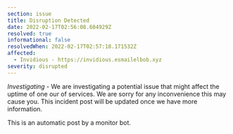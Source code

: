 ```yaml
---
section: issue
title: Disruption Detected
date: 2022-02-17T02:56:08.604929Z
resolved: true
informational: false
resolvedWhen: 2022-02-17T02:57:18.171532Z
affected:
  - Invidious - https://invidious.esmailelbob.xyz
severity: disrupted
---
```

*Investigating* - We are investigating a potential issue that might affect the uptime of one our of services. We are sorry for any inconvenience this may cause you. This incident post will be updated once we have more information.

This is an automatic post by a monitor bot.
        